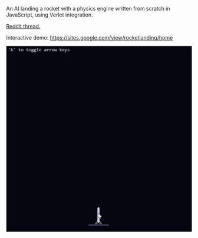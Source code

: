 An AI landing a rocket with a physics engine written from scratch in JavaScript, using Verlet integration.

[Reddit thread.](https://www.reddit.com/r/MachineLearning/comments/bfcbpr/p_landing_a_rocket_from_unfavorable_trajectories/)

Interactive demo: https://sites.google.com/view/rocketlanding/home

![](demo.gif)
